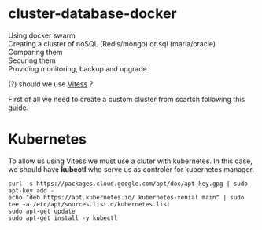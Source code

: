 # cluster-database-docker
Using docker swarm  
Creating a cluster of noSQL (Redis/mongo) or sql (maria/oracle)  
Comparing them  
Securing them  
Providing monitoring, backup and upgrade  

(?) should we use [Vitess](https://vitess.io/overview/) ?

First of all we need to create a custom cluster from scartch following this [guide](https://kubernetes.io/docs/setup/scratch/).

# Kubernetes
To allow us using Vitess we must use a cluter with kubernetes.
In this case, we should have **kubectl** who serve us as controler for kubernetes manager.
```
curl -s https://packages.cloud.google.com/apt/doc/apt-key.gpg | sudo apt-key add -
echo "deb https://apt.kubernetes.io/ kubernetes-xenial main" | sudo tee -a /etc/apt/sources.list.d/kubernetes.list
sudo apt-get update
sudo apt-get install -y kubectl
```
